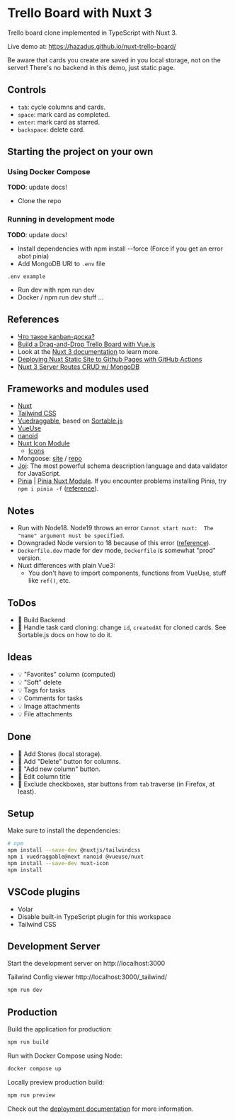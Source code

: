 # Trello Board with Nuxt 3

Trello board clone implemented in TypeScript with Nuxt 3.

Live demo at: https://hazadus.github.io/nuxt-trello-board/

Be aware that cards you create are saved in you local storage, not on the server! There's no backend in this demo, just static page.

## Controls

- `tab`: cycle columns and cards.
- `space`: mark card as completed.
- `enter`: mark card as starred.
- `backspace`: delete card.

## Starting the project on your own

### Using Docker Compose

**TODO**: update docs!

- Clone the repo

### Running in development mode

**TODO**: update docs!

- Install dependencies with npm install --force (Force if you get an error abot pinia)
- Add MongoDB URI to `.env` file

```
.env example
```

- Run dev with npm run dev
- Docker / npm run dev stuff ...

## References

- [Что такое kanban-доска?](https://www.atlassian.com/ru/agile/kanban/boards)
- [Build a Drag-and-Drop Trello Board with Vue.js](https://vueschool.io/courses/build-a-drag-and-drop-trello-board)
- Look at the [Nuxt 3 documentation](https://nuxt.com/docs/getting-started/introduction) to learn more.
- [Deploying Nuxt Static Site to Github Pages with GitHub Actions](https://donlalicon.dev/articles/nuxt-static-github-pages-action)
- [Nuxt 3 Server Routes CRUD w/ MongoDB ](https://www.youtube.com/watch?v=1uWHDdcDZWw)

## Frameworks and modules used

- [Nuxt](https://nuxt.com/)
- [Tailwind CSS](https://nuxt.com/modules/tailwindcss)
- [Vuedraggable](https://sortablejs.github.io/vue.draggable.next/#/simple), based on [Sortable.js](https://github.com/SortableJS/Sortable)
- [VueUse](https://nuxt.com/modules/vueuse)
- [nanoid](https://www.npmjs.com/package/nanoid)
- [Nuxt Icon Module](https://nuxt.com/modules/icon)
  - [Icons](https://icones.js.org/)
- Mongoose: [site](https://mongoosejs.com) / [repo](https://github.com/Automattic/mongoose)
- [Joi](https://www.npmjs.com/package/joi): The most powerful schema description language and data validator for JavaScript.
- [Pinia](https://pinia.vuejs.org/) | [Pinia Nuxt Module](https://nuxt.com/modules/pinia). If you encounter problems installing Pinia, try `npm i pinia -f` ([reference](https://stackoverflow.com/questions/74003458/cannot-find-module-pinia-dist-pinia-mjs-when-using-run-dev)).

## Notes

- Run with Node18. Node19 throws an error `Cannot start nuxt:  The "name" argument must be specified`.
- Downgraded Node version to 18 because of this error ([reference](https://medium.com/@georgeenathomas/3-step-process-to-downgrade-node-version-using-homebrew-bc0b0a72ae27)).
- `Dockerfile.dev` made for dev mode, `Dockerfile` is somewhat "prod" version.
- Nuxt differences with plain Vue3:
  - You don't have to import components, functions from VueUse, stuff like `ref()`, etc.

## ToDos

- 📌 Build Backend
- 📌 Handle task card cloning: change `id`, `createdAt` for cloned cards. See Sortable.js docs on how to do it.

## Ideas

- 💡 "Favorites" column (computed)
- 💡 "Soft" delete
- 💡 Tags for tasks
- 💡 Comments for tasks
- 💡 Image attachments
- 💡 File attachments

## Done

- 🚀 Add Stores (local storage).
- 🚀 Add "Delete" button for columns.
- 🚀 "Add new column" button.
- 🚀 Edit column title
- 🚀 Exclude checkboxes, star buttons from `tab` traverse (in Firefox, at least).

## Setup

Make sure to install the dependencies:

```bash
# npm
npm install --save-dev @nuxtjs/tailwindcss
npm i vuedraggable@next nanoid @vueuse/nuxt
npm install --save-dev nuxt-icon
npm install
```

## VSCode plugins

- Volar
- Disable built-in TypeScript plugin for this workspace
- Tailwind CSS

## Development Server

Start the development server on http://localhost:3000

Tailwind Config viewer http://localhost:3000/\_tailwind/

```bash
npm run dev
```

## Production

Build the application for production:

```bash
npm run build
```

Run with Docker Compose using Node:

```bash
docker compose up
```

Locally preview production build:

```bash
npm run preview
```

Check out the [deployment documentation](https://nuxt.com/docs/getting-started/deployment) for more information.
